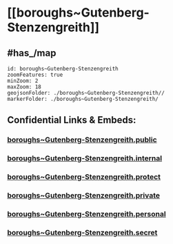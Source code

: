 # [[boroughs~Gutenberg-Stenzengreith]] 


## #has_/map  



```leaflet
id: boroughs~Gutenberg-Stenzengreith
zoomFeatures: true 
minZoom: 2 
maxZoom: 18
geojsonFolder: ./boroughs~Gutenberg-Stenzengreith//
markerFolder: ./boroughs~Gutenberg-Stenzengreith/
```



## Confidential Links & Embeds: 

### [boroughs~Gutenberg-Stenzengreith.public](/_public/\Earth\Continent\Europe\Europe~Central\Austria\Austrias_States\Steiermark\counties~SM\Weiz\cities~Weiz\Gutenberg-Stenzengreithboroughs~Gutenberg-Stenzengreith.public.md) 

### [boroughs~Gutenberg-Stenzengreith.internal](/_internal/\Earth\Continent\Europe\Europe~Central\Austria\Austrias_States\Steiermark\counties~SM\Weiz\cities~Weiz\Gutenberg-Stenzengreithboroughs~Gutenberg-Stenzengreith.internal.md) 

### [boroughs~Gutenberg-Stenzengreith.protect](/_protect/\Earth\Continent\Europe\Europe~Central\Austria\Austrias_States\Steiermark\counties~SM\Weiz\cities~Weiz\Gutenberg-Stenzengreithboroughs~Gutenberg-Stenzengreith.protect.md) 

### [boroughs~Gutenberg-Stenzengreith.private](/_private/\Earth\Continent\Europe\Europe~Central\Austria\Austrias_States\Steiermark\counties~SM\Weiz\cities~Weiz\Gutenberg-Stenzengreithboroughs~Gutenberg-Stenzengreith.private.md) 

### [boroughs~Gutenberg-Stenzengreith.personal](/_personal/\Earth\Continent\Europe\Europe~Central\Austria\Austrias_States\Steiermark\counties~SM\Weiz\cities~Weiz\Gutenberg-Stenzengreithboroughs~Gutenberg-Stenzengreith.personal.md) 

### [boroughs~Gutenberg-Stenzengreith.secret](/_secret/\Earth\Continent\Europe\Europe~Central\Austria\Austrias_States\Steiermark\counties~SM\Weiz\cities~Weiz\Gutenberg-Stenzengreithboroughs~Gutenberg-Stenzengreith.secret.md)


